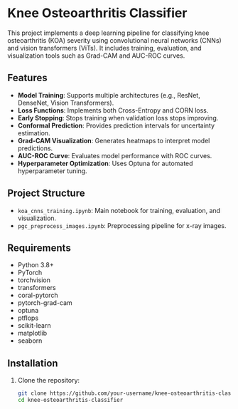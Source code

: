 # Knee Osteoarthritis Classifier

This project implements a deep learning pipeline for classifying knee osteoarthritis (KOA) severity using convolutional neural networks (CNNs) and vision transformers (ViTs). It includes training, evaluation, and visualization tools such as Grad-CAM and AUC-ROC curves.

## Features

- **Model Training**: Supports multiple architectures (e.g., ResNet, DenseNet, Vision Transformers).
- **Loss Functions**: Implements both Cross-Entropy and CORN loss.
- **Early Stopping**: Stops training when validation loss stops improving.
- **Conformal Prediction**: Provides prediction intervals for uncertainty estimation.
- **Grad-CAM Visualization**: Generates heatmaps to interpret model predictions.
- **AUC-ROC Curve**: Evaluates model performance with ROC curves.
- **Hyperparameter Optimization**: Uses Optuna for automated hyperparameter tuning.

## Project Structure

- `koa_cnns_training.ipynb`: Main notebook for training, evaluation, and visualization.
- `pgc_preprocess_images.ipynb`: Preprocessing pipeline for x-ray images.

## Requirements

- Python 3.8+
- PyTorch
- torchvision
- transformers
- coral-pytorch
- pytorch-grad-cam
- optuna
- ptflops
- scikit-learn
- matplotlib
- seaborn

## Installation

1. Clone the repository:
   ```bash
   git clone https://github.com/your-username/knee-osteoarthritis-classifier.git
   cd knee-osteoarthritis-classifier